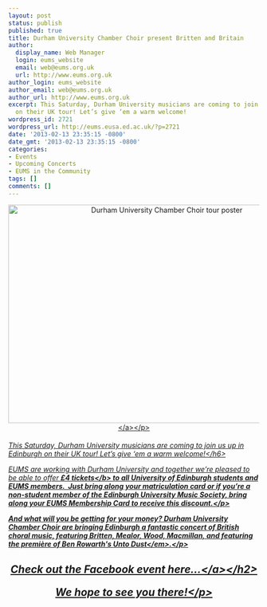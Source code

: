 ```yaml
---
layout: post
status: publish
published: true
title: Durham University Chamber Choir present Britten and Britain
author:
  display_name: Web Manager
  login: eums_website
  email: web@eums.org.uk
  url: http://www.eums.org.uk
author_login: eums_website
author_email: web@eums.org.uk
author_url: http://www.eums.org.uk
excerpt: This Saturday, Durham University musicians are coming to join us up in Edinburgh
  on their UK tour! Let’s give ‘em a warm welcome!
wordpress_id: 2721
wordpress_url: http://eums.eusa.ed.ac.uk/?p=2721
date: '2013-02-13 23:35:15 -0800'
date_gmt: '2013-02-13 23:35:15 -0800'
categories:
- Events
- Upcoming Concerts
- EUMS in the Community
tags: []
comments: []
---
```

<p style="text-align: center;"><a title="click for more details" href="http:&#47;&#47;www.facebook.com&#47;duchamberchoir"> <img alt="Durham University Chamber Choir tour poster" src="http:&#47;&#47;eums.eusa.ed.ac.uk&#47;wp-content&#47;uploads&#47;images&#47;w620&#47;posters&#47;durham_brittenandbritain.jpg" width="620" height="438" &#47;><&#47;a><&#47;p></p>
<h6>This Saturday, Durham University musicians are coming to join us up in Edinburgh on their UK tour! Let&rsquo;s give &lsquo;em a warm welcome!<&#47;h6></p>
<p>EUMS are working with Durham University and together we&rsquo;re pleased to be able to offer&nbsp;<b>&pound;4 tickets<&#47;b>&nbsp;to all University of Edinburgh students and EUMS members.&nbsp;&nbsp;Just bring along your matriculation card or if you&rsquo;re a non-student member of the Edinburgh University Music Society, bring along your EUMS Membership Card to receive this discount.<&#47;p></p>
<p>And what will you be getting for your money? Durham University Chamber Choir are bringing Edinburgh a fantastic concert of British choral music, featuring Britten, Mealor, Wood, Macmillan, and featuring the&nbsp;premi&egrave;re&nbsp;of Ben Rowarth's <em>Unto Dust<&#47;em>.<&#47;p></p>
<h2 class="whitelink" style="text-align: center;"><a href="https:&#47;&#47;www.facebook.com&#47;events&#47;506435416061401&#47;" target="_blank">Check out the Facebook event here...<&#47;a><&#47;h2></p>
<p>We hope to see you there!<&#47;p></p>
